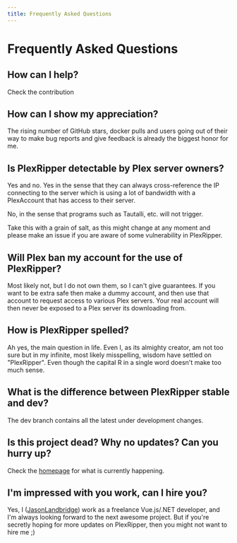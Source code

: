 ```yaml
---
title: Frequently Asked Questions
---
```


# Frequently Asked Questions

## How can I help?

Check the contribution

## How can I show my appreciation?

The rising number of GitHub stars, docker pulls and users going out of their way to make bug reports and give feedback
is already the biggest honor for me.

## Is PlexRipper detectable by Plex server owners?

Yes and no. Yes in the sense that they can always cross-reference the IP connecting to the server which is using a lot
of bandwidth with a PlexAccount that has access to their server.

No, in the sense that programs such as Tautalli, etc. will not trigger.

Take this with a grain of salt, as this might change at any moment and please make an issue if you are aware of some
vulnerability in PlexRipper.

## Will Plex ban my account for the use of PlexRipper?

Most likely not, but I do not own them, so I can't give guarantees. If you want to be extra safe then make a dummy
account, and then use that account to request access to various Plex servers. Your real account will then never be
exposed to a Plex server its downloading from.

## How is PlexRipper spelled?

Ah yes, the main question in life. Even I, as its almighty creator, am not too sure but in my infinite, most likely
misspelling, wisdom have settled on "PlexRipper". Even though the capital R in a single word doesn't make too much
sense.

## What is the difference between PlexRipper stable and dev?

The dev branch contains all the latest under development changes.

## Is this project dead? Why no updates? Can you hurry up?

Check the [homepage](/) for what is currently happening.

## I'm impressed with you work, can I hire you?

Yes, I ([JasonLandbridge](https://github.com/JasonLandbridge)) work as a freelance Vue.js/.NET developer, and I'm
always looking forward to the next awesome project. But if you're secretly hoping for more updates on PlexRipper, then
you might not want to hire me ;)
